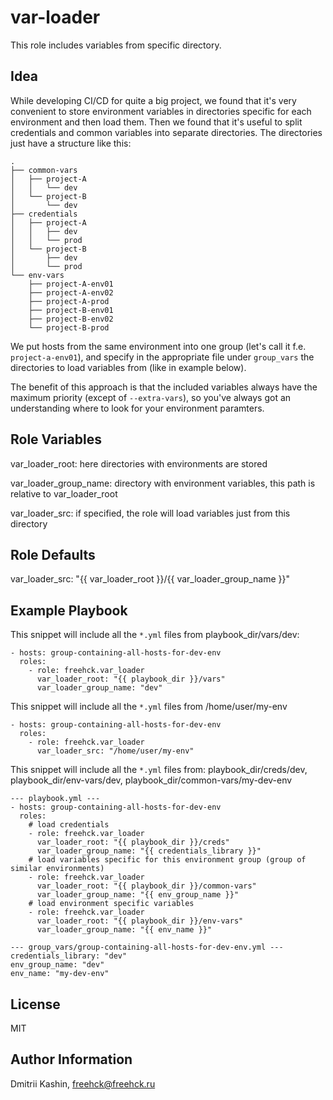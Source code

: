 var-loader
=========

This role includes variables from specific directory.

Idea
----

While developing CI/CD for quite a big project, we found that it's very convenient to store environment variables in directories specific for each environment and then load them. Then we found that it's useful to split credentials and common variables into separate directories. The directories just have a structure like this:

    .
    ├── common-vars
    │   ├── project-A
    │   │   └── dev
    │   └── project-B
    │       └── dev
    ├── credentials
    │   ├── project-A
    │   │   ├── dev
    │   │   └── prod
    │   └── project-B
    │       ├── dev
    │       └── prod
    └── env-vars
        ├── project-A-env01
        ├── project-A-env02
        ├── project-A-prod
        ├── project-B-env01
        ├── project-B-env02
        └── project-B-prod


We put hosts from the same environment into one group (let's call it f.e. `project-a-env01`), and specify in the appropriate file under `group_vars` the directories to load variables from (like in example below).

The benefit of this approach is that the included variables always have the maximum priority (except of `--extra-vars`), so you've always got an understanding where to look for your environment paramters.

Role Variables
--------------

var_loader_root: here directories with environments are stored

var_loader_group_name: directory with environment variables, this path is relative to var_loader_root

var_loader_src: if specified, the role will load variables just from this directory

Role Defaults
-------------

var_loader_src: "{{ var_loader_root }}/{{ var_loader_group_name }}"

Example Playbook
----------------

This snippet will include all the `*.yml` files from playbook_dir/vars/dev:

    - hosts: group-containing-all-hosts-for-dev-env
      roles:
        - role: freehck.var_loader
          var_loader_root: "{{ playbook_dir }}/vars"
          var_loader_group_name: "dev"

This snippet will include all the `*.yml` files from /home/user/my-env

    - hosts: group-containing-all-hosts-for-dev-env
      roles:
        - role: freehck.var_loader
          var_loader_src: "/home/user/my-env"

This snippet will include all the `*.yml` files from: playbook_dir/creds/dev, playbook_dir/env-vars/dev, playbook_dir/common-vars/my-dev-env

    --- playbook.yml ---
    - hosts: group-containing-all-hosts-for-dev-env
      roles:
        # load credentials
        - role: freehck.var_loader
          var_loader_root: "{{ playbook_dir }}/creds"
          var_loader_group_name: "{{ credentials_library }}"
        # load variables specific for this environment group (group of similar environments)
        - role: freehck.var_loader
          var_loader_root: "{{ playbook_dir }}/common-vars"
          var_loader_group_name: "{{ env_group_name }}"
        # load environment specific variables
        - role: freehck.var_loader
          var_loader_root: "{{ playbook_dir }}/env-vars"
          var_loader_group_name: "{{ env_name }}"
          
    --- group_vars/group-containing-all-hosts-for-dev-env.yml ---
    credentials_library: "dev"
    env_group_name: "dev"
    env_name: "my-dev-env"

License
-------

MIT

Author Information
------------------

Dmitrii Kashin, <freehck@freehck.ru>
